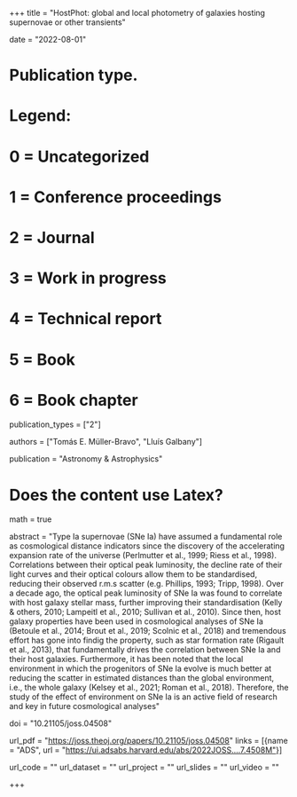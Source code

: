 +++
title = "HostPhot: global and local photometry of galaxies hosting supernovae or other transients"

date = "2022-08-01"

# Publication type.
# Legend:
# 0 = Uncategorized
# 1 = Conference proceedings
# 2 = Journal
# 3 = Work in progress
# 4 = Technical report
# 5 = Book
# 6 = Book chapter
publication_types = ["2"]

authors = ["Tomás E. Müller-Bravo", "Lluís Galbany"]

publication = "Astronomy & Astrophysics"
# Does the content use Latex?
math = true

abstract = "Type Ia supernovae (SNe Ia) have assumed a fundamental role as cosmological distance indicators since the discovery of the accelerating expansion rate of the universe (Perlmutter et al., 1999; Riess et al., 1998). Correlations between their optical peak luminosity, the decline rate of their light curves and their optical colours allow them to be standardised, reducing their observed r.m.s scatter (e.g. Phillips, 1993; Tripp, 1998). Over a decade ago, the optical peak luminosity of SNe Ia was found to correlate with host galaxy stellar mass, further improving their standardisation (Kelly & others, 2010; Lampeitl et al., 2010; Sullivan et al., 2010). Since then, host galaxy properties have been used in cosmological analyses of SNe Ia (Betoule et al., 2014; Brout et al., 2019; Scolnic et al., 2018) and tremendous effort has gone into findig the property, such as star formation rate (Rigault et al., 2013), that fundamentally drives the correlation between SNe Ia and their host galaxies. Furthermore, it has been noted that the local environment in which the progenitors of SNe Ia evolve is much better at reducing the scatter in estimated distances than the global environment, i.e., the whole galaxy (Kelsey et al., 2021; Roman et al., 2018). Therefore, the study of the effect of environment on SNe Ia is an active field of research and key in future cosmological analyses"

doi = "10.21105/joss.04508"

url_pdf = "https://joss.theoj.org/papers/10.21105/joss.04508"
links = [{name = "ADS", url = "https://ui.adsabs.harvard.edu/abs/2022JOSS....7.4508M"}]

url_code = ""
url_dataset = ""
url_project = ""
url_slides = ""
url_video = ""

+++

